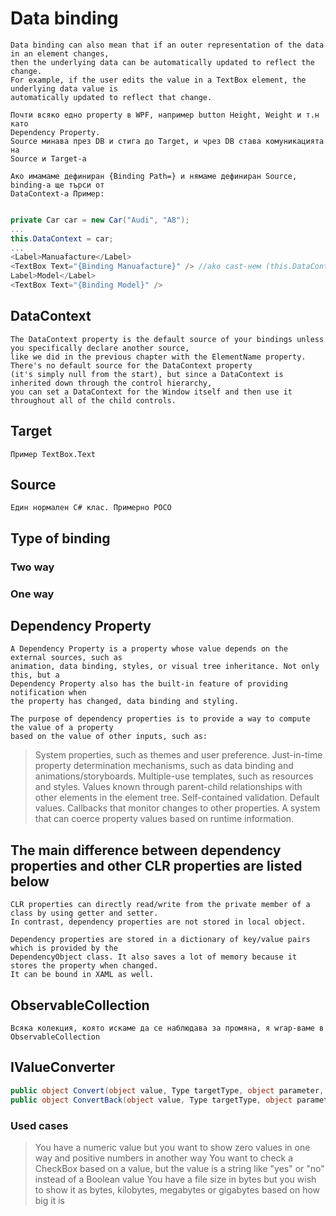 ﻿# Data binding
```
Data binding can also mean that if an outer representation of the data in an element changes, 
then the underlying data can be automatically updated to reflect the change.
For example, if the user edits the value in a TextBox element, the underlying data value is 
automatically updated to reflect that change.
```
```
Почти всяко едно property в WPF, например button Height, Weight и т.н като
Dependency Property.
Source минава през DB и стига до Target, и чрез DB става комуникацията на 
Source и Target-a
```
```
Ако имамаме дефиниран {Binding Path=} и нямаме дефиниран Source, binding-a ще търси от 
DataContext-a Пример:
```
```csharp

private Car car = new Car("Audi", "A8");
...
this.DataContext = car;
...
<Label>Manuafacture</Label>
<TextBox Text="{Binding Manuafacture}" /> //ako cast-нем (this.DataContext as Car) -> тук достъпваме Model and Manuafacture
Label>Model</Label>
<TextBox Text="{Binding Model}" />
```
## DataContext
```
The DataContext property is the default source of your bindings unless you specifically declare another source, 
like we did in the previous chapter with the ElementName property. There's no default source for the DataContext property 
(it's simply null from the start), but since a DataContext is inherited down through the control hierarchy, 
you can set a DataContext for the Window itself and then use it throughout all of the child controls.
```
## Target
```
Пример TextBox.Text
```

## Source
```
Един нормален C# клас. Примерно POCO
```

## Type of binding
### Two way

### One way

## Dependency Property
```
A Dependency Property is a property whose value depends on the external sources, such as 
animation, data binding, styles, or visual tree inheritance. Not only this, but a 
Dependency Property also has the built-in feature of providing notification when 
the property has changed, data binding and styling.
```
```
The purpose of dependency properties is to provide a way to compute the value of a property 
based on the value of other inputs, such as:
```
> System properties, such as themes and user preference.
> Just-in-time property determination mechanisms, such as data binding and animations/storyboards.
> Multiple-use templates, such as resources and styles.
> Values known through parent-child relationships with other elements in the element tree.
> Self-contained validation.
> Default values.
> Callbacks that monitor changes to other properties.
> A system that can coerce property values based on runtime information.

## The main difference between dependency properties and other CLR properties are listed below
```
CLR properties can directly read/write from the private member of a class by using getter and setter. 
In contrast, dependency properties are not stored in local object.
```
```
Dependency properties are stored in a dictionary of key/value pairs which is provided by the 
DependencyObject class. It also saves a lot of memory because it stores the property when changed. 
It can be bound in XAML as well.
```

## ObservableCollection
```
Всяка колекция, която искаме да се наблюдава за промяна, я wrap-ваме в ObservableCollection
```

## IValueConverter
```c#
public object Convert(object value, Type targetType, object parameter, CultureInfo culture) от кода към UI
public object ConvertBack(object value, Type targetType, object parameter, CultureInfo culture) от UI към кода
```
### Used cases
> You have a numeric value but you want to show zero values in one way and positive numbers in another way
> You want to check a CheckBox based on a value, but the value is a string like "yes" or "no" instead of a Boolean value
> You have a file size in bytes but you wish to show it as bytes, kilobytes, megabytes or gigabytes based on how big it is